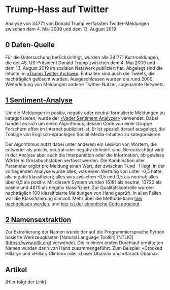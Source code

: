 # Trump-Hass auf Twitter

Analyse von 34771 von Donald Trump verfassten Twitter-Meldungen zwischen dem 4. Mai 2009 und dem 13. August 2019

## 0 Daten-Quelle

Für die Untersuchung berücksichtigt, wurden alle 34'771 Kurzmeldungen, die der 45. US-Präsident Donald Trump zwischen dem 4. Mai 2009 und dem 13. August 2019 im sozialen Netzwerk publiziert hat. Abgelegt sind die Inhalte im [«Trump Twitter Archive»](http://www.trumptwitterarchive.com).
Enthalten sind auch die Tweets, die nachträglich gelöscht wurden. Ausgeschlossen wurden die rund 2000 Weiterleitung von Meldungen anderer Twitter-Nutzer, sogenannte Retweets.

## [1 Sentiment-Analyse](https://github.com/tamedia-ddj/trumphate/blob/master/1.%20Sentiment%20Analysis.ipynb)

Um die Meldungen in positiv, negativ oder neutral formulierte Meldungen zu kategorisieren, wurde der [«Vader Sentiment Analyzer»](https://github.com/cjhutto/vaderSentiment) verwendet. Dabei handelt es sich um einen Algorithmus, dessen Code von einer Gruppe Forschern offen im Internet publiziert ist. Er ist speziell darauf ausgelegt, die Tonlage von Englisch-sprachigen Social-Media-Inhalten zu kategorisieren.

Der Algorithmus nutzt dabei unter anderem ein Lexikon von Wörtern, die entweder als positiv, neutral oder negativ definiert sind. Berücksichtigt wird in der Analyse aber auch die Interpunktion oder die Information, ob gewisse Wörter in Grossbuchstaben verfasst werden. Die Kombination aller Parameter ergibt pro Meldung einen Wert, der zwischen 1 und -1 liegt. In der vorliegenden Analyse wurde alles, was einen Wertung von unter -0,5 hatte, als negativ klassifiziert; alles was zwischen -0,5 und 0,5 als neutral; alles über 0,5 als positiv. Mit diesem System wurden 16181 als neutral, 13720 als positiv und 4870 als negativ klassifiziert. Zur Qualitätskontrolle wurden nachträglich 100 klassifizierte Meldungen von Hand geprüft. In allen Fällen war die Klassifizierung sinnvoll. Mehr über die Methode kann [hier nachgelesen werden](http://comp.social.gatech.edu/papers/icwsm14.vader.hutto.pdf), und [hier ist der eigentliche Code abgelegt](https://github.com/cjhutto/vaderSentiment).

## [2 Namensextraktion](https://github.com/tamedia-ddj/trumphate/blob/master/2.%20Name%20Extraction.ipynb)

Zur Extrahierung der Namen wurde der auf die Programmiersprache Python basierte Werkzeugkasten [Natural Language Toolkit] (NTLK)](https://www.nltk.org) verwendet. Die in einem ersten Durchlauf ermittelten Namen wurden dann von Hand zusammengeführt. Zum Beispiel: «Crooked Hillary» und «Hillary Clinton» oder «Loser Obama» und «Barack Obama».

## Artikel
[Hier folgt der Link]
